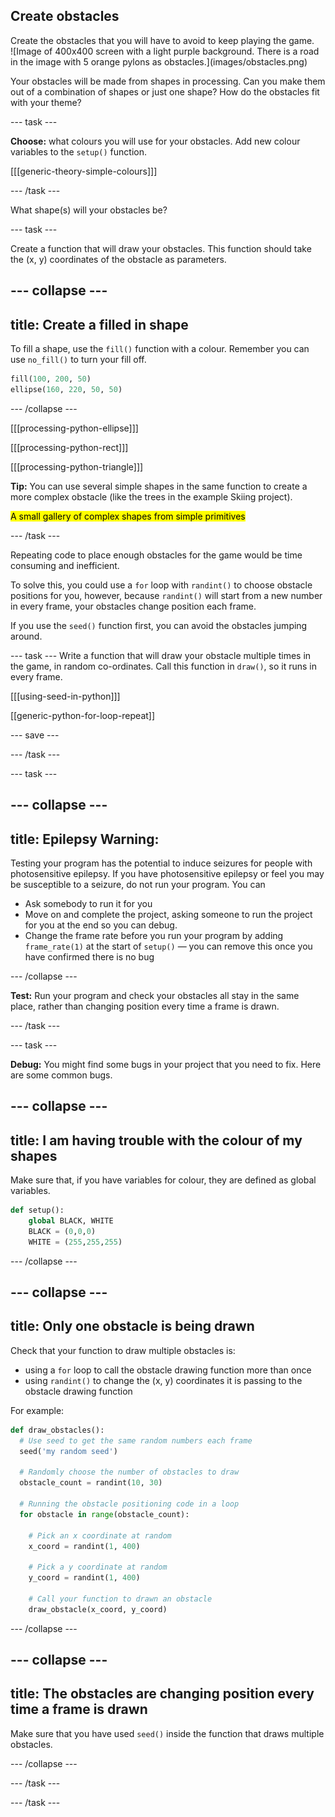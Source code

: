 ## Create obstacles

<div style="display: flex; flex-wrap: wrap">
<div style="flex-basis: 200px; flex-grow: 1; margin-right: 15px;">
Create the obstacles that you will have to avoid to keep playing the game.
</div>
<div>
![Image of 400x400 screen with a light purple background. There is a road in the image with 5 orange pylons as obstacles.](images/obstacles.png)
</div>
</div>

Your obstacles will be made from shapes in processing. Can you make them out of a combination of shapes or just one shape? How do the obstacles fit with your theme?

--- task ---

**Choose:** what colours you will use for your obstacles. Add new colour variables to the `setup()` function.

[[[generic-theory-simple-colours]]]

--- /task ---

What shape(s) will your obstacles be?

--- task ---

Create a function that will draw your obstacles. This function should take the (x, y) coordinates of the obstacle as parameters.

--- collapse ---
---
title: Create a filled in shape
---

To fill a shape, use the `fill()` function with a colour. Remember you can use `no_fill()` to turn your fill off.

```python
fill(100, 200, 50)
ellipse(160, 220, 50, 50)
```

--- /collapse ---

[[[processing-python-ellipse]]]

[[[processing-python-rect]]]

[[[processing-python-triangle]]]

**Tip:** You can use several simple shapes in the same function to create a more complex obstacle (like the trees in the example Skiing project).

<mark>A small gallery of complex shapes from simple primitives</mark>

--- /task ---

Repeating code to place enough obstacles for the game would be time consuming and inefficient. 

To solve this, you could use a `for` loop with `randint()` to choose obstacle positions for you, however, because `randint()` will start from a new number in every frame, your obstacles change position each frame.

If you use the `seed()` function first, you can avoid the obstacles jumping around.

--- task ---
Write a function that will draw your obstacle multiple times in the game, in random co-ordinates. Call this function in `draw()`, so it runs in every frame.

[[[using-seed-in-python]]]

[[generic-python-for-loop-repeat]]

--- save ---

--- /task ---

--- task ---

--- collapse ---
---
title: **Epilepsy Warning:**
---

Testing your program has the potential to induce seizures for people with photosensitive epilepsy. If you have photosensitive epilepsy or feel you may be susceptible to a seizure, do not run your program. You can
- Ask somebody to run it for you
- Move on and complete the project, asking someone to run the project for you at the end so you can debug.
- Change the frame rate before you run your program by adding `frame_rate(1)` at the start of `setup()` — you can remove this once you have confirmed there is no bug

--- /collapse ---

**Test:** Run your program and check your obstacles all stay in the same place, rather than changing position every time a frame is drawn.

--- /task ---

--- task ---

**Debug:** You might find some bugs in your project that you need to fix. Here are some common bugs.

--- collapse ---
---
title: I am having trouble with the colour of my shapes
---

Make sure that, if you have variables for colour, they are defined as global variables.

```python
def setup():    
    global BLACK, WHITE
    BLACK = (0,0,0)
    WHITE = (255,255,255)
```

--- /collapse ---

--- collapse ---
---
title: Only one obstacle is being drawn
---

Check that your function to draw multiple obstacles is:
 + using a `for` loop to call the obstacle drawing function more than once
 + using `randint()` to change the (x, y) coordinates it is passing to the obstacle drawing function

For example:

```python
def draw_obstacles():
  # Use seed to get the same random numbers each frame
  seed('my random seed')

  # Randomly choose the number of obstacles to draw
  obstacle_count = randint(10, 30)

  # Running the obstacle positioning code in a loop
  for obstacle in range(obstacle_count):
    
    # Pick an x coordinate at random
    x_coord = randint(1, 400)
    
    # Pick a y coordinate at random
    y_coord = randint(1, 400)

    # Call your function to drawn an obstacle
    draw_obstacle(x_coord, y_coord)
```

--- /collapse ---

--- collapse ---
---
title: The obstacles are changing position every time a frame is drawn
---

Make sure that you have used `seed()` inside the function that draws multiple obstacles.

--- /collapse ---

--- /task ---

--- /task ---

